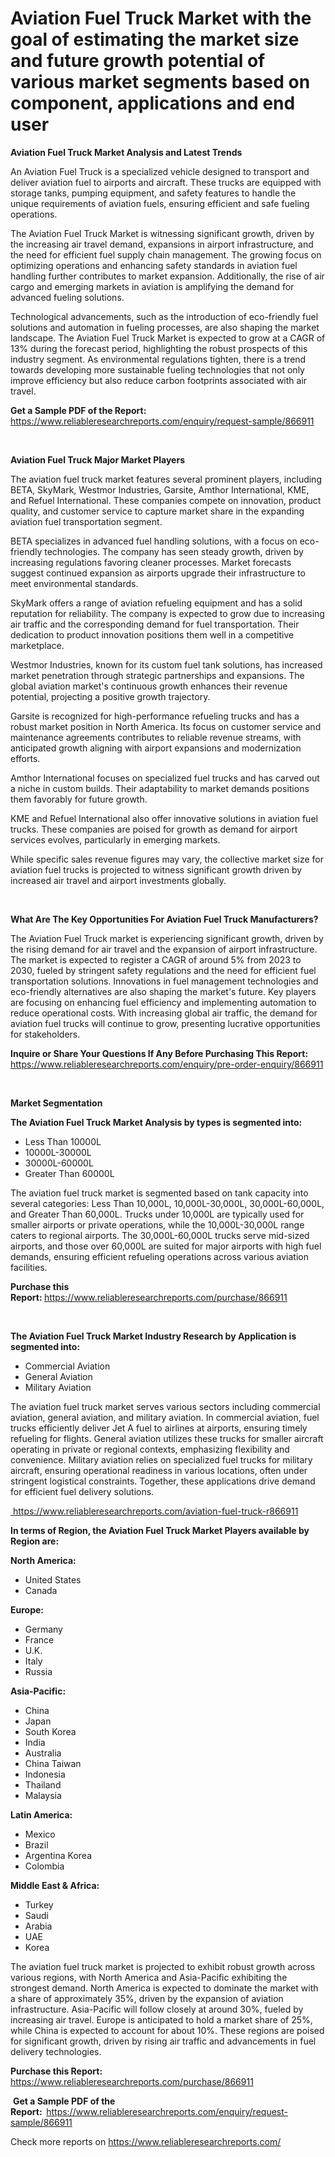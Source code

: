 <p><h1>Aviation Fuel Truck Market with the goal of estimating the market size and future growth potential of various market segments based on component, applications and end user</h1></p><p><strong>Aviation Fuel Truck Market Analysis and Latest Trends</strong></p>
<p><p>An Aviation Fuel Truck is a specialized vehicle designed to transport and deliver aviation fuel to airports and aircraft. These trucks are equipped with storage tanks, pumping equipment, and safety features to handle the unique requirements of aviation fuels, ensuring efficient and safe fueling operations. </p><p>The Aviation Fuel Truck Market is witnessing significant growth, driven by the increasing air travel demand, expansions in airport infrastructure, and the need for efficient fuel supply chain management. The growing focus on optimizing operations and enhancing safety standards in aviation fuel handling further contributes to market expansion. Additionally, the rise of air cargo and emerging markets in aviation is amplifying the demand for advanced fueling solutions.</p><p>Technological advancements, such as the introduction of eco-friendly fuel solutions and automation in fueling processes, are also shaping the market landscape. The Aviation Fuel Truck Market is expected to grow at a CAGR of 13% during the forecast period, highlighting the robust prospects of this industry segment. As environmental regulations tighten, there is a trend towards developing more sustainable fueling technologies that not only improve efficiency but also reduce carbon footprints associated with air travel.</p></p>
<p><strong>Get a Sample PDF of the Report:&nbsp;</strong> <a href="https://www.reliableresearchreports.com/enquiry/request-sample/866911?utm_campaign=3325&utm_medium=2&utm_source=Github&utm_content=ia&utm_term=30032025&utm_id=aviation-fuel-truck">https://www.reliableresearchreports.com/enquiry/request-sample/866911</a></p>
<p>&nbsp;</p>
<p><strong>Aviation Fuel Truck Major Market Players</strong></p>
<p><p>The aviation fuel truck market features several prominent players, including BETA, SkyMark, Westmor Industries, Garsite, Amthor International, KME, and Refuel International. These companies compete on innovation, product quality, and customer service to capture market share in the expanding aviation fuel transportation segment.</p><p>BETA specializes in advanced fuel handling solutions, with a focus on eco-friendly technologies. The company has seen steady growth, driven by increasing regulations favoring cleaner processes. Market forecasts suggest continued expansion as airports upgrade their infrastructure to meet environmental standards.</p><p>SkyMark offers a range of aviation refueling equipment and has a solid reputation for reliability. The company is expected to grow due to increasing air traffic and the corresponding demand for fuel transportation. Their dedication to product innovation positions them well in a competitive marketplace.</p><p>Westmor Industries, known for its custom fuel tank solutions, has increased market penetration through strategic partnerships and expansions. The global aviation market's continuous growth enhances their revenue potential, projecting a positive growth trajectory.</p><p>Garsite is recognized for high-performance refueling trucks and has a robust market position in North America. Its focus on customer service and maintenance agreements contributes to reliable revenue streams, with anticipated growth aligning with airport expansions and modernization efforts.</p><p>Amthor International focuses on specialized fuel trucks and has carved out a niche in custom builds. Their adaptability to market demands positions them favorably for future growth.</p><p>KME and Refuel International also offer innovative solutions in aviation fuel trucks. These companies are poised for growth as demand for airport services evolves, particularly in emerging markets.</p><p>While specific sales revenue figures may vary, the collective market size for aviation fuel trucks is projected to witness significant growth driven by increased air travel and airport investments globally.</p></p>
<p>&nbsp;</p>
<p><strong>What Are The Key Opportunities For Aviation Fuel Truck Manufacturers?</strong></p>
<p><p>The Aviation Fuel Truck market is experiencing significant growth, driven by the rising demand for air travel and the expansion of airport infrastructure. The market is expected to register a CAGR of around 5% from 2023 to 2030, fueled by stringent safety regulations and the need for efficient fuel transportation solutions. Innovations in fuel management technologies and eco-friendly alternatives are also shaping the market's future. Key players are focusing on enhancing fuel efficiency and implementing automation to reduce operational costs. With increasing global air traffic, the demand for aviation fuel trucks will continue to grow, presenting lucrative opportunities for stakeholders.</p></p>
<p><strong>Inquire or Share Your Questions If Any Before Purchasing This Report:</strong> <a href="https://www.reliableresearchreports.com/enquiry/pre-order-enquiry/866911?utm_campaign=3325&utm_medium=2&utm_source=Github&utm_content=ia&utm_term=30032025&utm_id=aviation-fuel-truck">https://www.reliableresearchreports.com/enquiry/pre-order-enquiry/866911</a></p>
<p>&nbsp;</p>
<p><strong>Market Segmentation</strong></p>
<p><strong>The Aviation Fuel Truck Market Analysis by types is segmented into:</strong></p>
<p><ul><li>Less Than 10000L</li><li>10000L-30000L</li><li>30000L-60000L</li><li>Greater Than 60000L</li></ul></p>
<p><p>The aviation fuel truck market is segmented based on tank capacity into several categories: Less Than 10,000L, 10,000L-30,000L, 30,000L-60,000L, and Greater Than 60,000L. Trucks under 10,000L are typically used for smaller airports or private operations, while the 10,000L-30,000L range caters to regional airports. The 30,000L-60,000L trucks serve mid-sized airports, and those over 60,000L are suited for major airports with high fuel demands, ensuring efficient refueling operations across various aviation facilities.</p></p>
<p><strong>Purchase this Report:&nbsp;</strong><a href="https://www.reliableresearchreports.com/purchase/866911?utm_campaign=3325&utm_medium=2&utm_source=Github&utm_content=ia&utm_term=30032025&utm_id=aviation-fuel-truck">https://www.reliableresearchreports.com/purchase/866911</a></p>
<p>&nbsp;</p>
<p><strong>The Aviation Fuel Truck Market Industry Research by Application is segmented into:</strong></p>
<p><ul><li>Commercial Aviation</li><li>General Aviation</li><li>Military Aviation</li></ul></p>
<p><p>The aviation fuel truck market serves various sectors including commercial aviation, general aviation, and military aviation. In commercial aviation, fuel trucks efficiently deliver Jet A fuel to airlines at airports, ensuring timely refueling for flights. General aviation utilizes these trucks for smaller aircraft operating in private or regional contexts, emphasizing flexibility and convenience. Military aviation relies on specialized fuel trucks for military aircraft, ensuring operational readiness in various locations, often under stringent logistical constraints. Together, these applications drive demand for efficient fuel delivery solutions.</p></p>
<p><a href="https://www.reliableresearchreports.com/aviation-fuel-truck-r866911?utm_campaign=3325&utm_medium=2&utm_source=Github&utm_content=ia&utm_term=30032025&utm_id=aviation-fuel-truck">&nbsp;https://www.reliableresearchreports.com/aviation-fuel-truck-r866911</a></p>
<p><strong>In terms of Region, the Aviation Fuel Truck Market Players available by Region are:</strong></p>
<p>
    <p> <strong> North America: </strong>
        <ul>
            <li>United States</li>
            <li>Canada</li>
        </ul>
        </p> 
    <p> <strong> Europe: </strong>
        <ul>
            <li>Germany</li>
            <li>France</li>
            <li>U.K.</li>
            <li>Italy</li>
            <li>Russia</li>
        </ul>
        </p> 
    <p> <strong> Asia-Pacific: </strong>
        <ul>
            <li>China</li>
            <li>Japan</li>
            <li>South Korea</li>
            <li>India</li>
            <li>Australia</li>
            <li>China Taiwan</li>
            <li>Indonesia</li>
            <li>Thailand</li>
            <li>Malaysia</li>
        </ul>
        </p> 
    <p> <strong> Latin America: </strong>
        <ul>
            <li>Mexico</li>
            <li>Brazil</li>
            <li>Argentina Korea</li>
            <li>Colombia</li>
        </ul>
        </p> 
    <p> <strong> Middle East & Africa: </strong>
        <ul>
            <li>Turkey</li>
            <li>Saudi</li>
            <li>Arabia</li>
            <li>UAE</li>
            <li>Korea</li>
        </ul>
    </p>
    </p>
<p><p>The aviation fuel truck market is projected to exhibit robust growth across various regions, with North America and Asia-Pacific exhibiting the strongest demand. North America is expected to dominate the market with a share of approximately 35%, driven by the expansion of aviation infrastructure. Asia-Pacific will follow closely at around 30%, fueled by increasing air travel. Europe is anticipated to hold a market share of 25%, while China is expected to account for about 10%. These regions are poised for significant growth, driven by rising air traffic and advancements in fuel delivery technologies.</p></p>
<p><strong>Purchase this Report: </strong><a href="https://www.reliableresearchreports.com/purchase/866911?utm_campaign=3325&utm_medium=2&utm_source=Github&utm_content=ia&utm_term=30032025&utm_id=aviation-fuel-truck">https://www.reliableresearchreports.com/purchase/866911</a></p>
<p>&nbsp;<strong>Get a Sample PDF of the Report:&nbsp;&nbsp;</strong><a href="https://www.reliableresearchreports.com/enquiry/request-sample/866911?utm_campaign=3325&utm_medium=2&utm_source=Github&utm_content=ia&utm_term=30032025&utm_id=aviation-fuel-truck">https://www.reliableresearchreports.com/enquiry/request-sample/866911</a></p>
<p><strong></strong></p>
<p>Check more reports on <a href="https://www.reliableresearchreports.com/?utm_campaign=3325&utm_medium=2&utm_source=Github&utm_content=ia&utm_term=30032025&utm_id=aviation-fuel-truck">https://www.reliableresearchreports.com/</a></p>